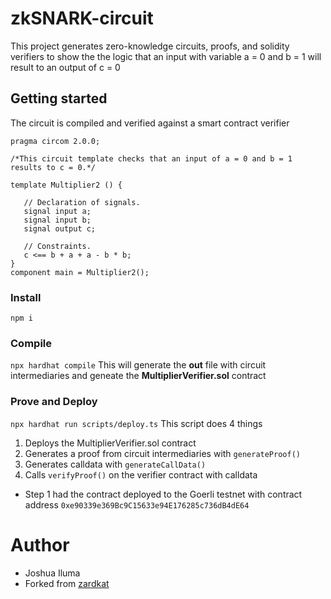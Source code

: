 # zkSNARK-circuit

This project generates zero-knowledge circuits, proofs, and solidity verifiers to show the the logic that an input with variable a = 0 and b = 1 will result to an output of c = 0 

## Getting started
The circuit is compiled and verified against a smart contract verifier

```
pragma circom 2.0.0;

/*This circuit template checks that an input of a = 0 and b = 1 results to c = 0.*/  

template Multiplier2 () {  

   // Declaration of signals.  
   signal input a;  
   signal input b;  
   signal output c;  

   // Constraints.  
   c <== b + a + a - b * b;
}
component main = Multiplier2();
```
### Install
`npm i`

### Compile
`npx hardhat compile` 
This will generate the **out** file with circuit intermediaries and geneate the **MultiplierVerifier.sol** contract

### Prove and Deploy
`npx hardhat run scripts/deploy.ts`
This script does 4 things  
1. Deploys the MultiplierVerifier.sol contract
2. Generates a proof from circuit intermediaries with `generateProof()`
3. Generates calldata with `generateCallData()`
4. Calls `verifyProof()` on the verifier contract with calldata

- Step 1 had the contract deployed to the Goerli testnet with contract address `0xe90339e369Bc9C15633e94E176285c736dB4dE64`

# Author
- Joshua Iluma
- Forked from [zardkat](https://github.com/gmchad/zardkat) 